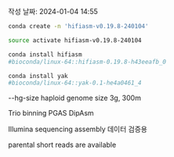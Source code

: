 작성 날짜: 2024-01-04  14:55
```bash
conda create -n 'hifiasm-v0.19.8-240104'

source activate hifiasm-v0.19.8-240104

conda install hifiasm
#bioconda/linux-64::hifiasm-0.19.8-h43eeafb_0

conda install yak
#bioconda/linux-64::yak-0.1-he4a0461_4
```

--hg-size haploid genome size  3g, 300m


Trio binning
PGAS
DipAsm

Illumina sequencing  assembly 데이터 검증용

parental short reads are available
